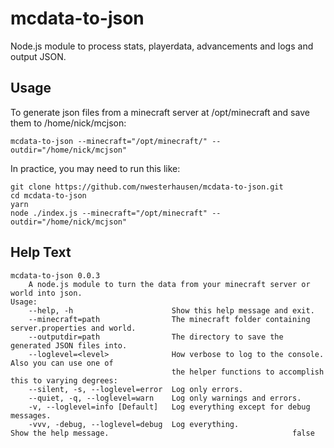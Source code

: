 # mcdata-to-json
Node.js module to process stats, playerdata, advancements and logs and output JSON.

## Usage
To generate json files from a minecraft server at /opt/minecraft and save them to /home/nick/mcjson:

`mcdata-to-json --minecraft="/opt/minecraft/" --outdir="/home/nick/mcjson"`

In practice, you may need to run this like:

```
git clone https://github.com/nwesterhausen/mcdata-to-json.git
cd mcdata-to-json
yarn
node ./index.js --minecraft="/opt/minecraft" --outdir="/home/nick/mcjson"
```

## Help Text

```
mcdata-to-json 0.0.3
    A node.js module to turn the data from your minecraft server or world into json.
Usage:
    --help, -h                      Show this help message and exit.
    --minecraft=path                The minecraft folder containing server.properties and world.
    --outputdir=path                The directory to save the generated JSON files into.
    --loglevel=<level>              How verbose to log to the console. Also you can use one of
                                    the helper functions to accomplish this to varying degrees:
    --silent, -s, --loglevel=error  Log only errors.
    --quiet, -q, --loglevel=warn    Log only warnings and errors.
    -v, --loglevel=info [Default]   Log everything except for debug messages.
    -vvv, -debug, --loglevel=debug  Log everything.                  Show the help message.                                         false
```

